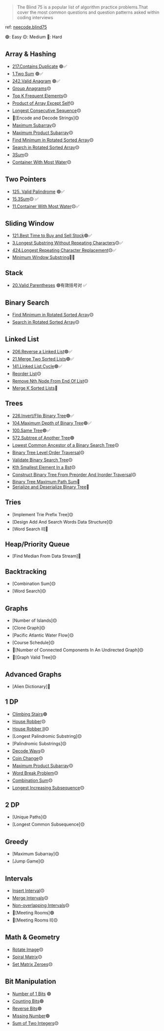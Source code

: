 > The Blind 75 is a popular list of algorithm practice problems.That cover the most common questions and question patterns asked within coding interviews

ref: [neecode.blind75](https://neetcode.io/practice)

🟢: Easy
🟡: Medium
🔴: Hard

## Array & Hashing

- [217.Contains Duplicate](https://leetcode.com/problems/contains-duplicate/) 🟢✅
- [1.Two Sum](https://leetcode.com/problems/two-sum/) 🟢✅
- [242.Valid Anagram](https://leetcode.com/problems/valid-anagram/) 🟢✅
- [Group Anagrams](https://leetcode.com/problems/group-anagrams/)🟡
- [Top K Frequent Elements](https://leetcode.com/problems/top-k-frequent-elements/)🟡
- [Product of Array Except Self](https://leetcode.com/problems/product-of-array-except-self/)🟡
- [Longest Consecutive Sequence](https://leetcode.com/problems/longest-consecutive-sequence/)🟡
- 🔐[Encode and Decode Strings]🟡
- [Maximum Subarray](https://leetcode.com/problems/maximum-subarray/)🟡
- [Maximum Product Subarray](https://leetcode.com/problems/maximum-product-subarray/)🟡
- [Find Minimum in Rotated Sorted Array](https://leetcode.com/problems/find-minimum-in-rotated-sorted-array/)🟡
- [Search in Rotated Sorted Array](https://leetcode.com/problems/search-in-rotated-sorted-array/)🟡
- [3Sum](https://leetcode.com/problems/3sum/)🟡
- [Container With Most Water](https://leetcode.com/problems/container-with-most-water/)🟡

## Two Pointers

- [125. Valid Palindrome](https://leetcode.com/problems/valid-palindrome/) 🟢✅
- [15.3Sum](https://leetcode.com/problems/3sum/)🟡 ✅
- [11.Container With Most Water](https://leetcode.com/problems/container-with-most-water/)🟡✅

## Sliding Window

- [121.Best Time to Buy and Sell Stock](https://leetcode.com/problems/best-time-to-buy-and-sell-stock/)🟢✅
- [3.Longest Substring Without Repeating Characters](https://leetcode.com/problems/longest-substring-without-repeating-characters/)🟡✅
- [424.Longest Repeating Character Replacement](https://leetcode.com/problems/longest-repeating-character-replacement/)🟡✅
- [Minimum Window Substring](https://leetcode.com/problems/minimum-window-substring/)🔴✅

## Stack

- [20.Valid Parentheses](https://leetcode.com/problems/valid-parentheses/) 🟢有效括号对 ✅

## Binary Search

- [Find Minimum in Rotated Sorted Array](https://leetcode.com/problems/find-minimum-in-rotated-sorted-array/)🟡
- [Search in Rotated Sorted Array](https://leetcode.com/problems/search-in-rotated-sorted-array/)🟡

## Linked List

- [206.Reverse a Linked List](https://leetcode.com/problems/reverse-linked-list/)🟢✅
- [21.Merge Two Sorted Lists](https://leetcode.com/problems/merge-two-sorted-lists/)🟢✅
- [141.Linked List Cycle](https://leetcode.com/problems/linked-list-cycle/)🟢✅
- [Reorder List](https://leetcode.com/problems/reorder-list/)🟡
- [Remove Nth Node From End Of List](https://leetcode.com/problems/remove-nth-node-from-end-of-list/)🟡
- [Merge K Sorted Lists](https://leetcode.com/problems/merge-k-sorted-lists/)🔴

## Trees

- [226.Invert/Flip Binary Tree](https://leetcode.com/problems/invert-binary-tree/)🟢✅
- [104.Maximum Depth of Binary Tree](https://leetcode.com/problems/maximum-depth-of-binary-tree/)🟢✅
- [100.Same Tree](https://leetcode.com/problems/same-tree/)🟢✅
- [572.Subtree of Another Tree](https://leetcode.com/problems/subtree-of-another-tree/)🟢
- [Lowest Common Ancestor of a Binary Search Tree](https://leetcode.com/problems/lowest-common-ancestor-of-a-binary-search-tree/)🟡
- [Binary Tree Level Order Traversal](https://leetcode.com/problems/binary-tree-level-order-traversal/)🟡
- [Validate Binary Search Tree](https://leetcode.com/problems/validate-binary-search-tree/)🟡
- [Kth Smallest Element In a Bst](https://leetcode.com/problems/kth-smallest-element-in-a-bst/)🟡
- [Construct Binary Tree From Preorder And Inorder Traversal](https://leetcode.com/problems/construct-binary-tree-from-preorder-and-inorder-traversal/)🟡
- [Binary Tree Maximum Path Sum](https://leetcode.com/problems/binary-tree-maximum-path-sum/)🔴
- [Serialize and Deserialize Binary Tree](https://leetcode.com/problems/serialize-and-deserialize-binary-tree/)🔴

## Tries

- [Implement Trie Prefix Tree]🟡
- [Design Add And Search Words Data Structure]🟡
- [Word Search II]🔴

## Heap/Priority Queue

- [Find Median From Data Stream]🔴

## Backtracking

- [Combination Sum]🟡
- [Word Search]🟡

## Graphs

- [Number of Islands]🟡
- [Clone Graph]🟡
- [Pacific Atlantic Water Flow]🟡
- [Course Schedule]🟡
- 🔐[Number of Connected Components In An Undirected Graph]🟡
- 🔐[Graph Valid Tree]🟡

## Advanced Graphs

- [Alien Dictionary]🔴

## 1 DP

- [Climbing Stairs](https://leetcode.com/problems/climbing-stairs/)🟢
- [House Robber](https://leetcode.com/problems/house-robber/)🟡
- [House Robber II](https://leetcode.com/problems/house-robber-ii/)🟡
- [Longest Palindromic Substring]🟡
- [Palindromic Substrings]🟡
- [Decode Ways](https://leetcode.com/problems/decode-ways/)🟡
- [Coin Change](https://leetcode.com/problems/coin-change/)🟡
- [Maximum Product Subarray](https://leetcode.com/problems/maximum-product-subarray/)🟡
- [Word Break Problem](https://leetcode.com/problems/word-break/)🟡
- [Combination Sum](https://leetcode.com/problems/combination-sum-iv/)🟡
- [Longest Increasing Subsequence](https://leetcode.com/problems/longest-increasing-subsequence/)🟡

## 2 DP

- [Unique Paths]🟡
- [Longest Common Subsequence]🟡

## Greedy

- [Maximum Subarray]🟡
- [Jump Game]🟡

## Intervals

- [Insert Interval](https://leetcode.com/problems/insert-interval/)🟡
- [Merge Intervals](https://leetcode.com/problems/merge-intervals/)🟡
- [Non-overlapping Intervals](https://leetcode.com/problems/non-overlapping-intervals/)🟡
- 🔐[Meeting Rooms]🟢
- 🔐[Meeting Rooms II]🟡

## Math & Geometry

- [Rotate Image](https://leetcode.com/problems/rotate-image/)🟡
- [Spiral Matrix](https://leetcode.com/problems/spiral-matrix/)🟡
- [Set Matrix Zeroes](https://leetcode.com/problems/set-matrix-zeroes/)🟡

## Bit Manipulation

- [Number of 1 Bits](https://leetcode.com/problems/number-of-1-bits/) 🟢
- [Counting Bits](https://leetcode.com/problems/counting-bits/)🟢
- [Reverse Bits](https://leetcode.com/problems/reverse-bits/)🟢
- [Missing Number](https://leetcode.com/problems/missing-number/)🟢
- [Sum of Two Integers](https://leetcode.com/problems/sum-of-two-integers/)🟡
